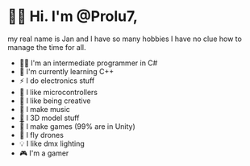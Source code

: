# 👋🏻 Hi. I'm @Prolu7,

my real name is Jan and I have so many hobbies I have no clue how to manage the time for all.

- 🐱‍💻 I'm an intermediate programmer in C#
- 🌱 I'm currently learning C++
- ⚡ I do electronics stuff
- 🦠 I like microcontrollers
- 🎨 I like being creative
- 🎵 I make music
- [🎲](https://docs.blender.org/manual/en/latest/_images/interface_window-system_introduction_default-startup.png) I 3D model stuff
- 🎯 I make games (99% are in Unity)
- 🚁 I fly drones
- 💡 I like dmx lighting
- 🎮 I'm a gamer
